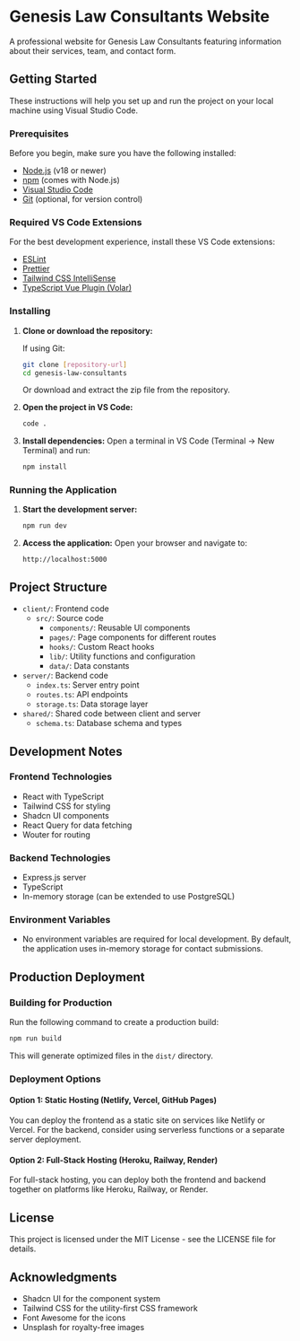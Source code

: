 # Genesis Law Consultants Website

A professional website for Genesis Law Consultants featuring information about their services, team, and contact form.

## Getting Started

These instructions will help you set up and run the project on your local machine using Visual Studio Code.

### Prerequisites

Before you begin, make sure you have the following installed:

- [Node.js](https://nodejs.org/) (v18 or newer)
- [npm](https://www.npmjs.com/) (comes with Node.js)
- [Visual Studio Code](https://code.visualstudio.com/)
- [Git](https://git-scm.com/) (optional, for version control)

### Required VS Code Extensions

For the best development experience, install these VS Code extensions:

- [ESLint](https://marketplace.visualstudio.com/items?itemName=dbaeumer.vscode-eslint)
- [Prettier](https://marketplace.visualstudio.com/items?itemName=esbenp.prettier-vscode)
- [Tailwind CSS IntelliSense](https://marketplace.visualstudio.com/items?itemName=bradlc.vscode-tailwindcss)
- [TypeScript Vue Plugin (Volar)](https://marketplace.visualstudio.com/items?itemName=Vue.vscode-typescript-vue-plugin)

### Installing

1. **Clone or download the repository:**

   If using Git:
   ```bash
   git clone [repository-url]
   cd genesis-law-consultants
   ```
   
   Or download and extract the zip file from the repository.

2. **Open the project in VS Code:**
   ```bash
   code .
   ```

3. **Install dependencies:**
   Open a terminal in VS Code (Terminal → New Terminal) and run:
   ```bash
   npm install
   ```

### Running the Application

1. **Start the development server:**
   ```bash
   npm run dev
   ```

2. **Access the application:**
   Open your browser and navigate to:
   ```
   http://localhost:5000
   ```

## Project Structure

- `client/`: Frontend code
  - `src/`: Source code
    - `components/`: Reusable UI components
    - `pages/`: Page components for different routes
    - `hooks/`: Custom React hooks
    - `lib/`: Utility functions and configuration
    - `data/`: Data constants
- `server/`: Backend code
  - `index.ts`: Server entry point
  - `routes.ts`: API endpoints
  - `storage.ts`: Data storage layer
- `shared/`: Shared code between client and server
  - `schema.ts`: Database schema and types

## Development Notes

### Frontend Technologies

- React with TypeScript
- Tailwind CSS for styling
- Shadcn UI components
- React Query for data fetching
- Wouter for routing

### Backend Technologies

- Express.js server
- TypeScript
- In-memory storage (can be extended to use PostgreSQL)

### Environment Variables

- No environment variables are required for local development. By default, the application uses in-memory storage for contact submissions.

## Production Deployment

### Building for Production

Run the following command to create a production build:

```bash
npm run build
```

This will generate optimized files in the `dist/` directory.

### Deployment Options

#### Option 1: Static Hosting (Netlify, Vercel, GitHub Pages)

You can deploy the frontend as a static site on services like Netlify or Vercel. For the backend, consider using serverless functions or a separate server deployment.

#### Option 2: Full-Stack Hosting (Heroku, Railway, Render)

For full-stack hosting, you can deploy both the frontend and backend together on platforms like Heroku, Railway, or Render.

## License

This project is licensed under the MIT License - see the LICENSE file for details.

## Acknowledgments

- Shadcn UI for the component system
- Tailwind CSS for the utility-first CSS framework
- Font Awesome for the icons
- Unsplash for royalty-free images